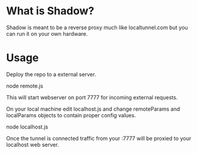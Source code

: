 # What is Shadow?

Shadow is meant to be a reverse proxy much like localtunnel.com but you can run it on your own hardware.

# Usage

Deploy the repo to a external server. 

node remote.js

This will start webserver on port 7777 for incoming external requests.


On your local machine edit localhost.js and change remoteParams and localParams objects to contain proper config values. 

node localhost.js

Once the tunnel is connected traffic from your <remote host>:7777 will be proxied to your localhost web server.
